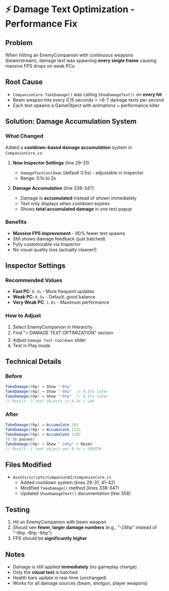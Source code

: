 # ⚡ Damage Text Optimization - Performance Fix

## Problem
When hitting an EnemyCompanion with continuous weapons (beam/stream), damage text was spawning **every single frame** causing massive FPS drops on weak PCs.

## Root Cause
- `CompanionCore.TakeDamage()` was calling `ShowDamageText()` on **every hit**
- Beam weapon hits every 0.15 seconds = ~6-7 damage texts per second
- Each text spawns a GameObject with animations = performance killer

## Solution: Damage Accumulation System

### What Changed
Added a **cooldown-based damage accumulation** system in `CompanionCore.cs`:

1. **New Inspector Settings** (line 29-31):
   - `damageTextCooldown` (default 0.5s) - adjustable in Inspector
   - Range: 0.1s to 2s

2. **Damage Accumulation** (line 338-347):
   - Damage is **accumulated** instead of shown immediately
   - Text only displays when cooldown expires
   - Shows **total accumulated damage** in one text popup

### Benefits
- **Massive FPS improvement** - 90% fewer text spawns
- Still shows damage feedback (just batched)
- Fully customizable via Inspector
- No visual quality loss (actually cleaner!)

## Inspector Settings

### Recommended Values
- **Fast PC**: `0.3s` - More frequent updates
- **Weak PC**: `0.5s` - Default, good balance
- **Very Weak PC**: `1.0s` - Maximum performance

### How to Adjust
1. Select EnemyCompanion in Hierarchy
2. Find "⚡ DAMAGE TEXT OPTIMIZATION" section
3. Adjust `Damage Text Cooldown` slider
4. Test in Play mode

## Technical Details

### Before
```csharp
TakeDamage(6hp) → Show "-6hp"
TakeDamage(6hp) → Show "-6hp"  // 0.15s later
TakeDamage(6hp) → Show "-6hp"  // 0.15s later
// Result: 3 text objects in 0.3s = LAG
```

### After
```csharp
TakeDamage(6hp) → Accumulate (6)
TakeDamage(6hp) → Accumulate (12)
TakeDamage(6hp) → Accumulate (18)
[0.5s passes]
TakeDamage(6hp) → Show "-24hp" + Reset
// Result: 1 text object per 0.5s = SMOOTH
```

## Files Modified
- `Assets/scripts/CompanionAI/CompanionCore.cs`
  - Added cooldown system (lines 29-31, 41-42)
  - Modified `TakeDamage()` method (lines 338-347)
  - Updated `ShowDamageText()` documentation (line 358)

## Testing
1. Hit an EnemyCompanion with beam weapon
2. Should see **fewer, larger damage numbers** (e.g., "-24hp" instead of "-6hp -6hp -6hp")
3. FPS should be **significantly higher**

## Notes
- Damage is still applied **immediately** (no gameplay change)
- Only the **visual text** is batched
- Health bars update in real-time (unchanged)
- Works for all damage sources (beam, shotgun, player weapons)
